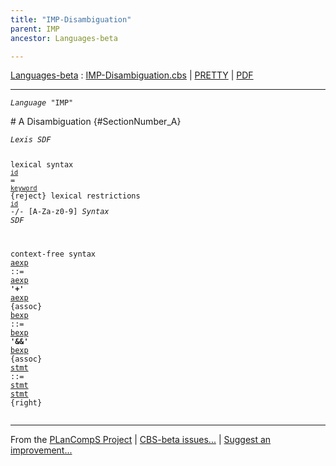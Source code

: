 ```yaml
---
title: "IMP-Disambiguation"
parent: IMP
ancestor: Languages-beta

---
```


[Languages-beta] : [IMP-Disambiguation.cbs] \| [PRETTY] \| [PDF]


----
<div class="highlighter-rouge"><pre class="highlight"><code><i class="keyword">Language</i> <span id="Language_IMP">"IMP"</span></code></pre></div>
# A Disambiguation {#SectionNumber_A}

<div class="highlighter-rouge"><pre class="highlight"><code><i class="keyword">Lexis</i> <i class="keyword">SDF</i>

lexical syntax 
  <code><span class="syn-name"><a href="../IMP-1/index.html#SyntaxName_id">id</a></span></code> = <code><span class="syn-name"><a href="../IMP-1/index.html#SyntaxName_keyword">keyword</a></span></code> {reject}
lexical restrictions
  <code><span class="syn-name"><a href="../IMP-1/index.html#SyntaxName_id">id</a></span></code> -/- [A-Za-z0-9]
<i class="keyword">Syntax</i> <i class="keyword">SDF</i>

context-free syntax
<i class="keyword"></i><i class="var"></i><span class="syn-name"><a href="../IMP-1/index.html#SyntaxName_aexp">aexp</a></span> ::= <span class="syn-name"><a href="../IMP-1/index.html#SyntaxName_aexp">aexp</a></span> <b class="atom">'+'</b> <span class="syn-name"><a href="../IMP-1/index.html#SyntaxName_aexp">aexp</a></span>  {assoc}
<i class="keyword"></i><i class="var"></i><span class="syn-name"><a href="../IMP-2/index.html#SyntaxName_bexp">bexp</a></span> ::= <span class="syn-name"><a href="../IMP-2/index.html#SyntaxName_bexp">bexp</a></span> <b class="atom">'&&'</b> <span class="syn-name"><a href="../IMP-2/index.html#SyntaxName_bexp">bexp</a></span> {assoc}
<i class="keyword"></i><i class="var"></i><span class="syn-name"><a href="../IMP-3/index.html#SyntaxName_stmt">stmt</a></span> ::= <span class="syn-name"><a href="../IMP-3/index.html#SyntaxName_stmt">stmt</a></span> <span class="syn-name"><a href="../IMP-3/index.html#SyntaxName_stmt">stmt</a></span>      {right}</code></pre></div>


[Funcons-beta]: /CBS-beta/docs/Funcons-beta
  "FUNCONS-BETA"
[Unstable-Funcons-beta]: /CBS-beta/docs/Unstable-Funcons-beta
  "UNSTABLE-FUNCONS-BETA"
[Languages-beta]: /CBS-beta/docs/Languages-beta
  "LANGUAGES-BETA"
[Unstable-Languages-beta]: /CBS-beta/docs/Unstable-Languages-beta
  "UNSTABLE-LANGUAGES-BETA"
[CBS-beta]: /CBS-beta
  "CBS-BETA"
[IMP-Disambiguation.cbs]: https://github.com/plancomps/CBS-beta/blob/math/Languages-beta/IMP/IMP-cbs/IMP/IMP-Disambiguation/IMP-Disambiguation.cbs
  "CBS SOURCE FILE ON GITHUB"
[PLAIN]: /CBS-beta/docs/Languages-beta/IMP/IMP-cbs/IMP/IMP-Disambiguation
  "CBS SOURCE WEB PAGE"
[PRETTY]: /CBS-beta/math/Languages-beta/IMP/IMP-cbs/IMP/IMP-Disambiguation
  "CBS-KATEX WEB PAGE"
[PDF]: /CBS-beta/math/Languages-beta/IMP/IMP-cbs/IMP/IMP-Disambiguation/IMP-Disambiguation.pdf
  "CBS-LATEX PDF FILE"
[PLanCompS Project]: https://plancomps.github.io
  "PROGRAMMING LANGUAGE COMPONENTS AND SPECIFICATIONS PROJECT HOME PAGE"

____

From the [PLanCompS Project] | [CBS-beta issues...] | [Suggest an improvement...]

[CBS-beta issues...]: https://github.com/plancomps/CBS-beta/issues
   "CBS-BETA ISSUE REPORTS ON GITHUB"
 [Suggest an improvement...]: mailto:plancomps@gmail.com?Subject=CBS-beta%20-%20comment&Body=Re%3A%20CBS-beta%20specification%20at%20IMP/IMP-Disambiguation/IMP-Disambiguation.cbs%0A%0AComment/Query/Issue/Suggestion%3A%0A%0A%0ASignature%3A%0A
   "GENERATE AN EMAIL TEMPLATE"
